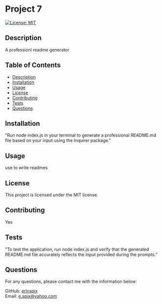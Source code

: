 # Project 7

[![License: MIT](https://img.shields.io/badge/License-MIT-yellow.svg)](https://opensource.org/licenses/MIT)

## Description

A professionl readme generator

## Table of Contents

- [Description](#description)
- [Installation](#installation)
- [Usage](#usage)
- [License](#license)
- [Contributing](#contributing)
- [Tests](#tests)
- [Questions](#questions)

## Installation

"Run node index.js in your terminal to generate a professional README.md file based on your input using the Inquirer package."

## Usage

use to write readmes

## License

This project is licensed under the MIT license.

## Contributing

Yes

## Tests

"To test the application, run node index.js and verify that the generated README.md file accurately reflects the input provided during the prompts."

## Questions

For any questions, please contact me with the information below:

GitHub: [erinspix](https://github.com/erinspix)  
Email: e.spix@yahoo.com
